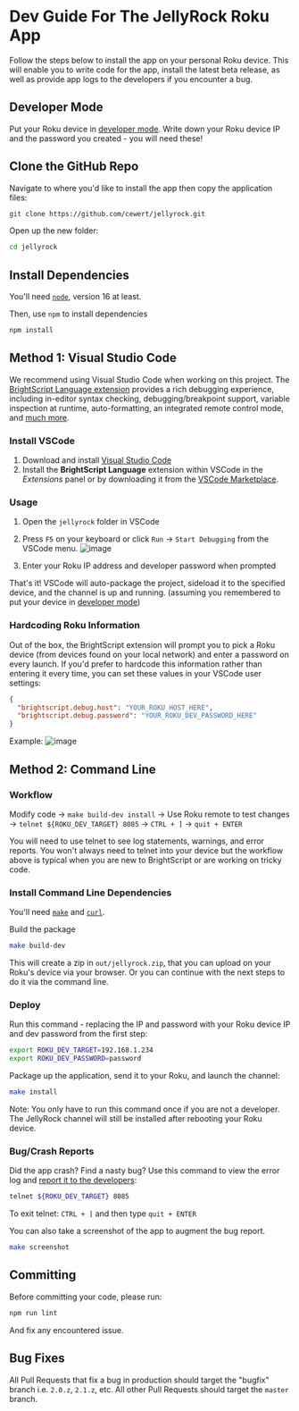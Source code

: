 # Dev Guide For The JellyRock Roku App

Follow the steps below to install the app on your personal Roku device. This will enable you to write code for the app, install the latest beta release, as well as provide app logs to the developers if you encounter a bug.

## Developer Mode

Put your Roku device in [developer mode](https://blog.roku.com/developer/2016/02/04/developer-setup-guide). Write down your Roku device IP and the password you created - you will need these!

## Clone the GitHub Repo

Navigate to where you'd like to install the app then copy the application files:

```bash
git clone https://github.com/cewert/jellyrock.git
```

Open up the new folder:

```bash
cd jellyrock
```

## Install Dependencies

You'll need [`node`](https://nodejs.org), version 16 at least.

Then, use `npm` to install dependencies

```bash
npm install
```

## Method 1: Visual Studio Code

We recommend using Visual Studio Code when working on this project. The [BrightScript Language extension](https://marketplace.visualstudio.com/items?itemName=RokuCommunity.brightscript) provides a rich debugging experience, including in-editor syntax checking, debugging/breakpoint support, variable inspection at runtime, auto-formatting, an integrated remote control mode, and [much more](https://rokucommunity.github.io/vscode-brightscript-language/features.html).

### Install VSCode

1. Download and install [Visual Studio Code](https://code.visualstudio.com/)
2. Install the **BrightScript Language** extension within VSCode in the _Extensions_ panel or by downloading it from the [VSCode Marketplace](https://marketplace.visualstudio.com/items?itemName=RokuCommunity.brightscript).

### Usage

1. Open the `jellyrock` folder in VSCode
2. Press `F5` on your keyboard or click `Run` -> `Start Debugging` from the VSCode menu. ![image](https://user-images.githubusercontent.com/2544493/170696233-8ba49bf4-bebb-4655-88f3-ac45150dda02.png)

3. Enter your Roku IP address and developer password when prompted

That's it! VSCode will auto-package the project, sideload it to the specified device, and the channel is up and running. (assuming you remembered to put your device in [developer mode](#developer-mode))

### Hardcoding Roku Information

Out of the box, the BrightScript extension will prompt you to pick a Roku device (from devices found on your local network) and enter a password on every launch. If you'd prefer to hardcode this information rather than entering it every time, you can set these values in your VSCode user settings:

```json
{
  "brightscript.debug.host": "YOUR_ROKU_HOST_HERE",
  "brightscript.debug.password": "YOUR_ROKU_DEV_PASSWORD_HERE"
}
```

Example:
![image](https://user-images.githubusercontent.com/2544493/170485209-0dbe6787-8026-47e7-9095-1df96cda8a0a.png)

## Method 2: Command Line

### Workflow

Modify code -> `make build-dev install` -> Use Roku remote to test changes -> `telnet ${ROKU_DEV_TARGET} 8085` -> `CTRL + ]` -> `quit + ENTER`

You will need to use telnet to see log statements, warnings, and error reports. You won't always need to telnet into your device but the workflow above is typical when you are new to BrightScript or are working on tricky code.

### Install Command Line Dependencies

You'll need [`make`](https://www.gnu.org/software/make) and [`curl`](https://curl.se).

Build the package

```bash
make build-dev
```

This will create a zip in `out/jellyrock.zip`, that you can upload on your Roku's device via your browser.
Or you can continue with the next steps to do it via the command line.

### Deploy

Run this command - replacing the IP and password with your Roku device IP and dev password from the first step:

```bash
export ROKU_DEV_TARGET=192.168.1.234
export ROKU_DEV_PASSWORD=password
```

Package up the application, send it to your Roku, and launch the channel:

```bash
make install
```

Note: You only have to run this command once if you are not a developer. The JellyRock channel will still be installed after rebooting your Roku device.

### Bug/Crash Reports

Did the app crash? Find a nasty bug? Use this command to view the error log and [report it to the developers](https://github.com/cewert/jellyrock/issues):

```bash
telnet ${ROKU_DEV_TARGET} 8085
```

To exit telnet: `CTRL + ]` and then type `quit + ENTER`

You can also take a screenshot of the app to augment the bug report.

```bash
make screenshot
```

## Committing

Before committing your code, please run:

```bash
npm run lint
```

And fix any encountered issue.

## Bug Fixes

All Pull Requests that fix a bug in production should target the "bugfix" branch i.e. `2.0.z`, `2.1.z`, etc. All other Pull Requests should target the `master` branch.
